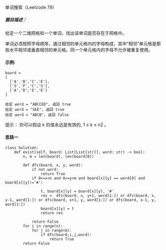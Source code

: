 单词搜索（Leetcode 79)

##### 题目描述：
给定一个二维网格和一个单词，找出该单词是否存在于网格中。

单词必须按照字母顺序，通过相邻的单元格内的字母构成，其中“相邻”单元格是那些水平相邻或垂直相邻的单元格。同一个单元格内的字母不允许被重复使用。

#### 示例:

```
board =
[
  ['A','B','C','E'],
  ['S','F','C','S'],
  ['A','D','E','E']
]

给定 word = "ABCCED", 返回 true
给定 word = "SEE", 返回 true
给定 word = "ABCB", 返回 false

```

提示：
你可以假设 k 的值永远是有效的, 1 ≤ k ≤ n2 。





#### 思路一

```
class Solution:
    def exist(self, board: List[List[str]], word: str) -> bool:
        n, m = len(board), len(board[0])
        
        def dfs(board, x, y, word):
            if not word:
                return True
            if 0<=x<n and 0<=y<m and board[x][y] == word[0] and board[x][y]!='#':
                
                t, board[x][y] = board[x][y], '#'    
                res =  dfs(board, x, y+1, word[1:]) or dfs(board, x, y-1, word[1:]) or dfs(board, x+1, y, word[1:]) or dfs(board, x-1, y, word[1:])
                board[x][y] = t
                return res
                         
            return False
        for i in range(n):
            for j in range(m):
                if dfs(board,i,j,word):
                    return True
        return False

```
